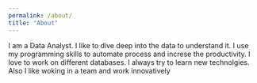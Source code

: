 ```yaml
---
permalink: /about/
title: "About"
---
```


I am a Data Analyst. I like to dive deep into the data to understand it. I use my programming skills to automate process and increse the productivity. I love to work on different databases. I always try to learn new technolgies. Also I like woking in a team and work innovatively
